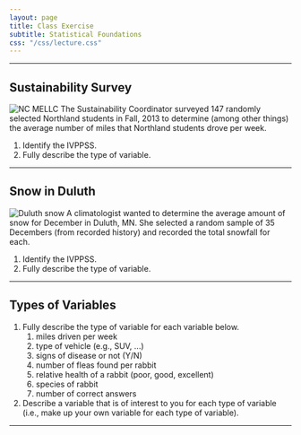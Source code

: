 ```yaml
---
layout: page
title: Class Exercise
subtitle: Statistical Foundations
css: "/css/lecture.css"
---
```


----

## Sustainability Survey
<img src="imgs/ncmellc.jpg" alt="NC MELLC" class="img-right">
The Sustainability Coordinator surveyed 147 randomly selected Northland students in Fall, 2013 to determine (among other things) the average number of miles that Northland students drove per week.

1. Identify the IVPPSS.
1. Fully describe the type of variable.

----

## Snow in Duluth
<img src="imgs/duluthsnow.jpg" alt="Duluth snow" class="img-right">
A climatologist wanted to determine the average amount of snow for December in Duluth, MN.  She selected a random sample of 35 Decembers (from recorded history) and recorded the total snowfall for each.

1. Identify the IVPPSS.
1. Fully describe the type of variable.

----

## Types of Variables

1. Fully describe the type of variable for each variable below.
    1. miles driven per week
    1. type of vehicle (e.g., SUV, ...)
    1. signs of disease or not (Y/N)
    1. number of fleas found per rabbit
    1. relative health of a rabbit (poor, good, excellent)
    1. species of rabbit
    1. number of correct answers
2. Describe a variable that is of interest to you for each type of variable (i.e., make up your own variable for each type of variable).

----
